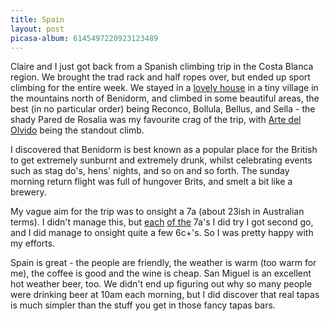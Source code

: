 ```yaml
---
title: Spain
layout: post
picasa-album: 6145497220923123489
---
```


Claire and I just got back from a Spanish climbing trip in the Costa Blanca
region. We brought the trad rack and half ropes over, but ended up sport
climbing for the entire week.  We stayed in a <a
href="http://abdet.com/accommodation-costa-blanca">lovely house</a> in a tiny
village in the mountains north of Benidorm, and climbed in some beautiful
areas, the best (in no particular order) being Reconco, Bollula, Bellus, and
Sella - the shady Pared de Rosalia was my favourite crag of the trip, with <a
href="http://www.rockfax.com/databases/r.php?i=14301">Arte del Olvido</a>
being the standout climb.

I discovered that Benidorm is best known as a popular place for the British to
get extremely sunburnt and extremely drunk, whilst celebrating events such as
stag do's, hens' nights, and so on and so forth. The sunday morning return
flight was full of hungover Brits, and smelt a bit like a brewery.

My vague aim for the trip was to onsight a 7a (about 23ish in Australian
terms). I didn't manage this, but <a
href="http://www.rockfax.com/databases/r.php?i=53555">each</a> <a
href="http://www.rockfax.com/databases/r.php?i=53986">of the</a> 7a's I did
try I got second go, and I did manage to onsight quite a few 6c+'s. So I was
pretty happy with my efforts.

Spain is great - the people are friendly, the weather is warm (too warm for
me), the coffee is good and the wine is cheap. San Miguel is an excellent hot
weather beer, too. We didn't end up figuring out why so many people were
drinking beer at 10am each morning, but I did discover that real tapas is much
simpler than the stuff you get in those fancy tapas bars.